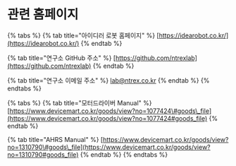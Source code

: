 # 관련 홈페이지

{% tabs %}
{% tab title="아이디러 로봇 홈페이지" %}
[https://idearobot.co.kr/](https://idearobot.co.kr/)
{% endtab %}

{% tab title="연구소 GitHub 주소" %}
[https://github.com/ntrexlab](https://github.com/ntrexlab)
{% endtab %}

{% tab title="연구소 이메일 주소" %}
lab@ntrex.co.kr
{% endtab %}
{% endtabs %}

{% tabs %}
{% tab title="모터드라이버 Manual" %}
[https://www.devicemart.co.kr/goods/view?no=1077424\#goods\_file](https://www.devicemart.co.kr/goods/view?no=1077424#goods_file)
{% endtab %}

{% tab title="AHRS Manual" %}
[https://www.devicemart.co.kr/goods/view?no=1310790\#goods\_file](https://www.devicemart.co.kr/goods/view?no=1310790#goods_file)
{% endtab %}
{% endtabs %}




